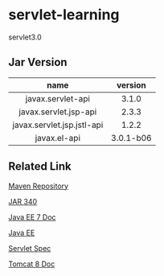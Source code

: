 # servlet-learning

servlet3.0

## Jar Version

|  name  |  version |
| :-----: | :------: |
| javax.servlet-api | 3.1.0 |
| javax.servlet.jsp-api | 2.3.3 |
| javax.servlet.jsp.jstl-api | 1.2.2 | 
| javax.el-api | 3.0.1-b06 |


## Related Link

[Maven Repository](https://maven.java.net/content/repositories/releases/javax/servlet/)

[JAR 340](https://jcp.org/en/jsr/detail?id=340)

[Java EE 7 Doc](https://docs.oracle.com/javaee/7/index.html)

[Java EE](https://javaee.github.io/)

[Servlet Spec](https://github.com/javaee/servlet-spec)

[Tomcat 8 Doc](https://tomcat.apache.org/tomcat-8.5-doc/index.html)